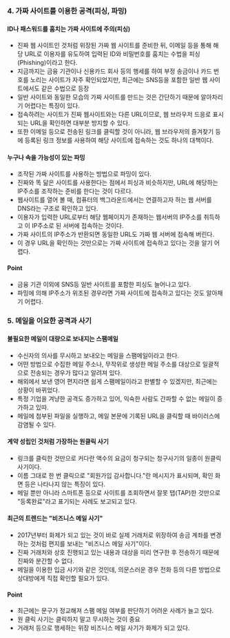 ### 4. 가짜 사이트를 이용한 공격(피싱, 파밍)
#### ID나 패스워드를 훔치는 가짜 사이트에 주의(피싱)
- 진짜 웹 사이트인 것처럼 위장된 가짜 웹 사이트를 준비한 뒤, 이메일 등을 통해 해당 URL로 이용자를 유도하여 입력된 ID와 비밀번호를 훔치는 수법을 피싱(Phishing)이라고 한다.
- 지금까지는 금융 기관이나 신용카드 회사 등의 행세를 하여 부정 송금이나 카드 번호를 노리는 사이트가 자주 확인되었지만, 최근에는 SNS등을 포함한 일반 웹 사이트에서도 같은 수법으로 등장
- 일반 사이트와 동일한 모습의 가짜 사이트를 만드는 것은 간단하기 때문에 알아차리기 어렵다는 특징이 있다.
- 접속하려는 사이트가 진짜 웹사이트와는 다른 URL이므로, 웹 브라우저 드응로 표시되는 URL을 확인하면 대부분 방지할 수 있다.
- 또한 이메일 등으로 전송된 링크를 클릭할 것이 아니라, 웹 브라우저의 즐겨찾기 등에 등록된 링크 정보를 사용하여 해당 사이트에 접속하는 것도 하나의 대책이다.

#### 누구나 속을 가능성이 있는 파밍
- 조작된 가짜 사이트를 사용하는 방법으로 파밍이 있다.
- 진짜와 똑 닮은 사이트를 사용한다는 점에서 피싱과 비슷하지만, URL에 해당하는 IP주소를 조작하는 준비를 한다는 것이 다르다.
- 웹사이트를 열어 볼 때, 컴퓨터의 백그라운드에서는 연결하고자 하는 웹 서버를 DNS라는 구조로 확인하고 있다.
- 이용자가 입력한 URL로부터 해당 웹페이지가 존재하는 웹서버의 IP주소를 취득하고 이 IP주소로 된 서버에 접속하는 것이다.
- 가짜 사이트의 IP주소가 반환되면 동일한 URL도 가짜 웹 서버에 접속해 버린다.
- 이 경우 URL을 확인하는 것만으로는 가짜 사이트에 접속하고 있다는 것을 알기 어렵다.

#### Point
- 금융 기관 이외에 SNS등 일반 사이트를 포함한 피싱도 늘어나고 있다.
- 파밍에 의해 IP주소가 위조된 경우라면 가짜 사이트에 접속하고 있다는 것도 알아채기 어렵다.

### 5. 메일을 이요한 공격과 사기
#### 불필요한 메일이 대량으로 보내지는 스팸메일
- 수신자의 의사를 무시하고 보내오는 메일을 스팸메일이라고 한다.
- 어떤 방법으로 수집한 메일 주소나, 무작위로 생성한 메일 주소를 대상으로 일괄적으로 전송되는 경우가 많다고 알려져 있다.
- 해외에서 보낸 영어 편지라면 쉽게 스팸메일이라고 판별할 수 있겠지만, 최근에는 상황이 바뀌었다.
- 특정 기업을 겨냥한 공격도 증가하고 있어, 익숙한 사람도 간파할 수 없는 메일이 증가하고 있따.
- 메일에 첨부된 파일을 실행하고, 메일 본문에 기록된 URL을 클릭할 때 바이러스에 감염될 수 있다.
  

#### 계약 성립인 것처럼 가장하는 원클릭 사기
- 링크를 클릭한 것만으로 커다란 액수의 요금이 청구되는 청구사기의 일종이 원클릭 사기이다.
- 이름 그대로 한 번 클릭으로 "회원가입 감사합니다."란 메시지가 표시되며, 확인 화면 등은 나타나지 않는 특징이 있다.
- 메일 뿐만 아니라 스마트폰 등으로 사이트를 조회하면서 잘못 탭(TAP)한 것만으로 "등록완료"라고 표기되는 사례도 보고되고 있다.

#### 최근의 트렌드는 "비즈니스 메일 사기"
- 2017년부터 화제가 되고 있는 것이 바로 실제 거래처로 위장하여 송금 계좌를 변경하는 것처럼 편지를 보내는 "비즈니스 메일 사기"이다.
- 진짜 거래처와 상호 진행되고 있는 내용과 대상을 미리 연구한 후 전송하기 때문에 진짜와 분간할 수 없다.
- 메일을 이용한 입금 사기와 같은 것인데, 의문스러운 경우 전화 등의 다른 방법으로 상대방에게 직접 확인할 필요가 있다.

#### Point
- 최근에는 문구가 정교해져 스팸 메일 여부를 판단하기 어려운 사례가 늘고 있다.
- 원 클릭 사기는 클릭하지 말고 무시하는 것이 중요
- 거래처 등으로 행세하는 위장 비즈니스 메일 사기가 화제가 되고 있다.